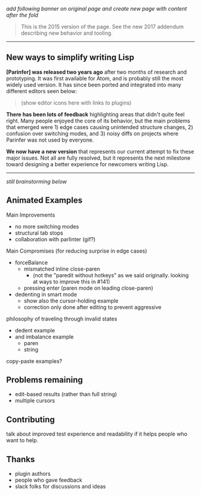 _add following banner on original page and create new page with content after
the fold_

> This is the 2015 version of the page.  See the new 2017 addendum describing
> new behavior and tooling.

---

## New ways to simplify writing Lisp

__[Parinfer] was released two years ago__ after two months of research and
prototyping.  It was first available for Atom, and is probably still the
most widely used version.  It has since been ported and integrated into many
different editors seen below:

> (show editor icons here with links to plugins)

__There has been lots of feedback__ highlighting areas that didn't quite feel
right.  Many people enjoyed the core of its behavior, but the main problems that
emerged were 1) edge cases causing unintended structure changes, 2) confusion
over switching modes, and 3) noisy diffs on projects where Parinfer was not
used by everyone.

__We now have a new version__ that represents our current attempt to fix these
major issues. Not all are fully resolved, but it represents the next milestone
toward designing a better experience for newcomers writing Lisp.

---

_still brainstorming below_

## Animated Examples

Main Improvements

- no more switching modes
- structural tab stops
- collaboration with parlinter (gif?)

Main Compromises (for reducing surprise in edge cases)

- forceBalance
  - mismatched inline close-paren
    - (not the "paredit without hotkeys" as we said originally.  looking at ways to improve this in #141)
  - pressing enter (paren mode on leading close-paren)
- dedenting in smart mode
  - show also the cursor-holding example
  - correction only done after editing to prevent aggressive

philosophy of traveling through invalid states
- dedent example
- and imbalance example
  - paren
  - string


copy-paste examples?

## Problems remaining

- edit-based results (rather than full string)
- multiple cursors

## Contributing

talk about improved test experience and readability if it helps people who want
to help.

## Thanks

- plugin authors
- people who gave feedback
- slack folks for discussions and ideas

